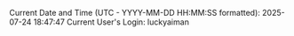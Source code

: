 Current Date and Time (UTC - YYYY-MM-DD HH:MM:SS formatted): 2025-07-24 18:47:47
Current User's Login: luckyaiman
